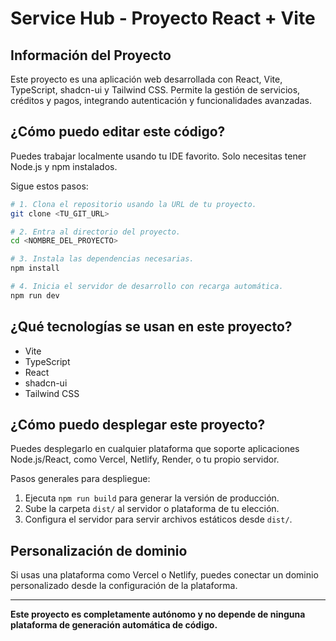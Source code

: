 # Service Hub - Proyecto React + Vite

## Información del Proyecto

Este proyecto es una aplicación web desarrollada con React, Vite, TypeScript, shadcn-ui y Tailwind CSS. Permite la gestión de servicios, créditos y pagos, integrando autenticación y funcionalidades avanzadas.

## ¿Cómo puedo editar este código?

Puedes trabajar localmente usando tu IDE favorito. Solo necesitas tener Node.js y npm instalados.

Sigue estos pasos:

```sh
# 1. Clona el repositorio usando la URL de tu proyecto.
git clone <TU_GIT_URL>

# 2. Entra al directorio del proyecto.
cd <NOMBRE_DEL_PROYECTO>

# 3. Instala las dependencias necesarias.
npm install

# 4. Inicia el servidor de desarrollo con recarga automática.
npm run dev
```

## ¿Qué tecnologías se usan en este proyecto?

- Vite
- TypeScript
- React
- shadcn-ui
- Tailwind CSS

## ¿Cómo puedo desplegar este proyecto?

Puedes desplegarlo en cualquier plataforma que soporte aplicaciones Node.js/React, como Vercel, Netlify, Render, o tu propio servidor.

Pasos generales para despliegue:

1. Ejecuta `npm run build` para generar la versión de producción.
2. Sube la carpeta `dist/` al servidor o plataforma de tu elección.
3. Configura el servidor para servir archivos estáticos desde `dist/`.

## Personalización de dominio

Si usas una plataforma como Vercel o Netlify, puedes conectar un dominio personalizado desde la configuración de la plataforma.

---

**Este proyecto es completamente autónomo y no depende de ninguna plataforma de generación automática de código.**
